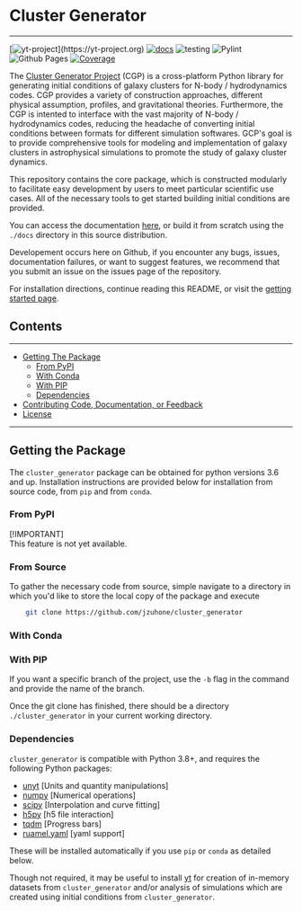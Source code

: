 # Cluster Generator

---
[![yt-project](https://img.shields.io/static/v1?label="works%20with"&message="yt"&color="blueviolet")](https://yt-project.org)
[![docs]( https://img.shields.io/badge/docs-latest-brightgreen.svg)](https://eliza-diggins.github.io/cluster_generator)
![testing](https://github.com/Eliza-Diggins/cluster_generator/actions/workflows/test.yml/badge.svg)
![Pylint](https://github.com/Eliza-Diggins/cluster_generator/actions/workflows/pylint.yml/badge.svg)
![Github Pages](https://github.com/Eliza-Diggins/cluster_generator/actions/workflows/docs.yml/badge.svg)
[![Coverage](https://coveralls.io/repos/github/Eliza-Diggins/cluster_generator/badge.svg?branch=master)](https://coveralls.io/github/Eliza-Diggins/cluster_generator?branch=MOND)

The [Cluster Generator Project](https:eliza-diggins.github.io/cluster_generator) (CGP) is a cross-platform Python library for generating initial conditions of galaxy clusters for N-body / hydrodynamics codes.
CGP provides a variety of construction approaches, different physical assumption, profiles, and gravitational theories. Furthermore, the CGP is intented to interface with 
the vast majority of N-body / hydrodynamics codes, reducing the headache of converting initial conditions between formats for different simulation softwares. GCP's goal is to provide
comprehensive tools for modeling and implementation of galaxy clusters in astrophysical simulations to promote the study of galaxy cluster dynamics.

This repository contains the core package, which is constructed modularly to facilitate easy development by users to meet particular scientific use cases. All of the 
necessary tools to get started building initial conditions are provided.

You can access the documentation [here](http:eliza-diggins.github.io/cluster_generator), or build it from scratch using the ``./docs`` directory in this source distribution.

Developement occurs here on Github, if you encounter any bugs, issues, documentation failures, or want to suggest features, we recommend that you submit an issue on 
the issues page of the repository.

For installation directions, continue reading this README, or visit the [getting started page](http:eliza-diggins.github.io/cluster_generator/Getting_Started).


## Contents

---

- [Getting The Package](#Getting-the-Package)
  - [From PyPI](#From-PyPI)
  - [With Conda](#With-Conda)
  - [With PIP](#With-PIP)
  - [Dependencies](#dependencies)
- [Contributing Code, Documentation, or Feedback](#Contributing-Code-Documentation-or-Feedback)
- [License](#licence)
---

## Getting the Package

The ``cluster_generator`` package can be obtained for python versions 3.6 and up. Installation instructions are provided
below for installation from source code, from ``pip`` and from ``conda``.

### From PyPI

[!IMPORTANT]  
This feature is not yet available.

### From Source

To gather the necessary code from source, simple navigate to a directory in which you'd like to store the local copy
of the package and execute

```bash
    git clone https://github.com/jzuhone/cluster_generator
```

### With Conda

### With PIP


If you want a specific branch of the project, use the ``-b`` flag in the command and provide the name of the branch.

Once the git clone has finished, there should be a directory ``./cluster_generator`` in your current working directory.

### Dependencies

``cluster_generator`` is compatible with Python 3.8+, and requires the following
Python packages:

- [unyt](http://unyt.readthedocs.org>) [Units and quantity manipulations]
- [numpy](http://www.numpy.org) [Numerical operations]
- [scipy](http://www.scipy.org) [Interpolation and curve fitting]
- [h5py](http://www.h5py.org>) [h5 file interaction]
- [tqdm](https://tqdm.github.io) [Progress bars]
- [ruamel.yaml](https://yaml.readthedocs.io) [yaml support]

These will be installed automatically if you use ``pip`` or ``conda`` as detailed below.


Though not required, it may be useful to install [yt](https://yt-project.org)
for creation of in-memory datasets from ``cluster_generator`` and/or analysis of
simulations which are created using initial conditions from
``cluster_generator``.
